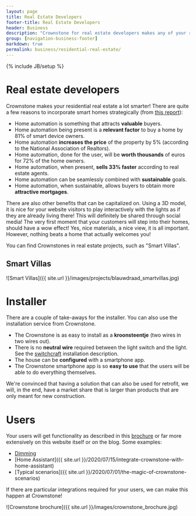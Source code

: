 ```yaml
---
layout: page
title: Real Estate Developers
footer-title: Real Estate Developers
header: Business
description: "Crownstone for real estate developers makes any of your residential property smart. Home automation makes your property more valuable, sells faster, and seamlessly fits with sustainable goals."
group: [navigation-business-footer]
markdown: true
permalink: business/residential-real-estate/
---
```

{% include JB/setup %}

# Real estate developers

Crownstone makes your residential real estate a lot smarter!
There are quite a few reasons to incorporate smart homes strategically (from [this report](https://www.smarthome.com/blogs/news/how-smart-home-technology-is-impacting-the-real-estate-industry)):

* Home automation is something that attracts **valuable** buyers.
* Home automation being present is a **relevant factor** to buy a home by 81% of smart device owners.
* Home automation **increases the price** of the property by 5% (according to the National Association of Realtors).
* Home automation, done for the user, will be **worth thousands** of euros for 72% of the home owners.
* Home automation, when present, **sells 33% faster** according to real estate agents.
* Home automation can be seamlessly combined with **sustainable** goals.
* Home automation, when sustainable, allows buyers to obtain more **attractive mortgages**.

There are also other benefits that can be capitalized on. Using a 3D model, it is nice for your website visitors to play interactively with the lights as if they are already living there! This will definitely be shared through social media! 
The very first moment that your customers will step into their homes, should have a wow effect! Yes, nice materials, a nice view, it is all important. However, nothing beats a home that actually welcomes you!

You can find Crownstones in real estate projects, such as "Smart Villas".

## Smart Villas

![Smart Villas]({{ site.url }}/images/projects/blauwdraad_smartvillas.jpg)

# Installer

There are a couple of take-aways for the installer. You can also use the installation service from Crownstone.

* The Crownstone is as easy to install as a **kroonsteentje** (two wires in two wires out).
* There is no **neutral wire** required between the light switch and the light. See the [switchcraft](https://crownstone.rocks/nl/installation/#header-switchcraft-installation) installation description.
* The house can be **configured** with a smartphone app. 
* The Crownstone smartphone app is so **easy to use** that the users will be able to do everything themselves. 

We're convinced that having a solution that can also be used for retrofit, we will, in the end, have a market share that is larger than products that are only meant for new construction.

# Users

Your users will get functionality as described in this
[brochure](https://crownstone.rocks/nl/attachments/brochures/Crownstone_SmartHome_Subscription.pdf)
or far more extensively
on this website itself or on the blog. Some examples:

* [Dimming](https://subscribe.crownstone.rocks/dimming)
* [Home Assistant]({{ site.url }}/2020/07/15/integrate-crownstone-with-home-assistant)
* [Typical scenarios]({{ site.url }}/2020/07/01/the-magic-of-crownstone-scenarios)

If there are particular integrations required for your users, we can make this happen at Crownstone!

![Crownstone brochure]({{ site.url }}/images/crownstone_brochure.jpg)

